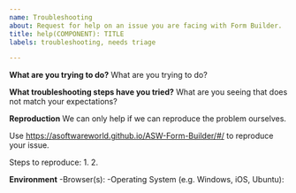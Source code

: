 ```yaml
---
name: Troubleshooting
about: Request for help on an issue you are facing with Form Builder.
title: help(COMPONENT): TITLE
labels: troubleshooting, needs triage

---
```


**What are you trying to do?**
What are you trying to do?

**What troubleshooting steps have you tried?**
What are you seeing that does not match your expectations?

**Reproduction**
We can only help if we can reproduce the problem ourselves.

Use https://asoftwareworld.github.io/ASW-Form-Builder/#/ to reproduce your issue.

Steps to reproduce: 1. 2.

**Environment**
-Browser(s):
-Operating System (e.g. Windows, iOS, Ubuntu):
